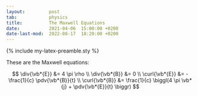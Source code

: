```yaml
---
layout:         post
tab:	        physics
title:          The Maxwell Equations
date:           2021-04-06  15:00:00 +0200
date-last-mod:  2022-08-17  18:20:00 +0200
---
```


{% include my-latex-preamble.sty %}

These are the Maxwell equations:

$$
\div{\vb*{E}} &= 4 \pi \rho \\
\div{\vb*{B}} &= 0 \\
\curl{\vb*{E}} &= - \frac{1}{c} \pdv{\vb*{B}}{t} \\
\curl{\vb*{B}} &= \frac{1}{c} \biggl(4 \pi \vb*{j} + \pdv{\vb*{E}}{t} \biggr)
$$

<!-- $$ -->
<!-- \boldsymbol{\nabla \cdot E} = 4 \pi \rho -->
<!-- $$ -->

<!-- $$ -->
<!-- \boldsymbol{\nabla \cdot B} = 0 -->
<!-- $$ -->

<!-- $$ -->
<!-- \boldsymbol{\nabla \times E} = -\frac{1}{c} \frac{\partial \boldsymbol{B}}{\partial t} -->
<!-- $$ -->

<!-- $$ -->
<!-- \boldsymbol{\nabla \times B} = \frac{1}{c} \biggl(4 \pi \boldsymbol{j} + \frac{\partial \boldsymbol{E}}{\partial t} \biggr) -->
<!-- $$ -->
